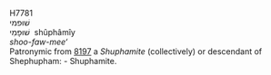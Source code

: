 <body>
  <p>H7781<br>  שׁוּפמי  <br> שׁוּפָמִי  ‎  shûphâmı̂y  <br><i>shoo-faw-mee‘ </i><br>Patronymic from <a href="h8197.htm">8197</a>  a <i>Shuphamite</i> (collectively) or descendant of Shephupham: - Shuphamite.<br></p>
 </body>